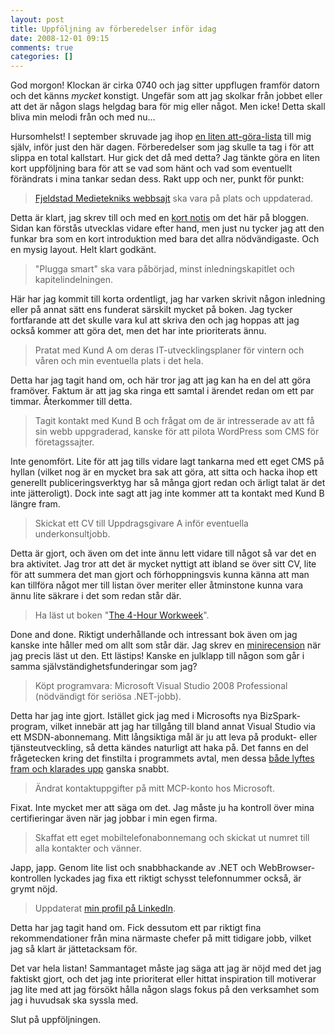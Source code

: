 ```yaml
---
layout: post
title: Uppföljning av förberedelser inför idag
date: 2008-12-01 09:15
comments: true
categories: []
---
```

God morgon! Klockan är cirka 0740 och jag sitter uppflugen framför datorn och det känns <em>mycket </em>konstigt. Ungefär som att jag skolkar från jobbet eller att det är någon slags helgdag bara för mig eller något. Men icke! Detta skall bliva min melodi från och med nu...

Hursomhelst! I september skruvade jag ihop <a href="http://utmaningen.fjeldstad.se/2008/09/checklista-infor-1-december-version-10/">en liten att-göra-lista</a> till mig själv, inför just den här dagen. Förberedelser som jag skulle ta tag i för att slippa en total kallstart. Hur gick det då med detta? Jag tänkte göra en liten kort uppföljning bara för att se vad som hänt och vad som eventuellt förändrats i mina tankar sedan dess. Rakt upp och ner, punkt för punkt:
<blockquote><a href="http://www.fjeldstadmedieteknik.se/">Fjeldstad Medietekniks webbsajt</a> ska vara på plats och uppdaterad.</blockquote>
Detta är klart, jag skrev till och med en <a href="http://utmaningen.fjeldstad.se/2008/09/ny-webbsida-for-fjeldstad-medieteknik/">kort notis</a> om det här på bloggen. Sidan kan förstås utvecklas vidare efter hand, men just nu tycker jag att den funkar bra som en kort introduktion med bara det allra nödvändigaste. Och en mysig layout. Helt klart godkänt.
<blockquote>"Plugga smart" ska vara påbörjad, minst inledningskapitlet och kapitelindelningen.</blockquote>
Här har jag kommit till korta ordentligt, jag har varken skrivit någon inledning eller på annat sätt ens funderat särskilt mycket på boken. Jag tycker fortfarande att det skulle vara kul att skriva den och jag hoppas att jag också kommer att göra det, men det har inte prioriterats ännu.
<blockquote>Pratat med Kund A om deras IT-utvecklingsplaner för vintern och våren och min eventuella plats i det hela.</blockquote>
Detta har jag tagit hand om, och här tror jag att jag kan ha en del att göra framöver. Faktum är att jag ska ringa ett samtal i ärendet redan om ett par timmar. Återkommer till detta.
<blockquote>Tagit kontakt med Kund B och frågat om de är intresserade av att få sin webb uppgraderad, kanske för att pilota WordPress som CMS för företagssajter.</blockquote>
Inte genomfört. Lite för att jag tills vidare lagt tankarna med ett eget CMS på hyllan (vilket nog är en mycket bra sak att göra, att sitta och hacka ihop ett generellt publiceringsverktyg har så många gjort redan och ärligt talat är det inte jätteroligt). Dock inte sagt att jag inte kommer att ta kontakt med Kund B längre fram.
<blockquote>Skickat ett CV till Uppdragsgivare A inför eventuella underkonsultjobb.</blockquote>
Detta är gjort, och även om det inte ännu lett vidare till något så var det en bra aktivitet. Jag tror att det är mycket nyttigt att ibland se över sitt CV, lite för att summera det man gjort och förhoppningsvis kunna känna att man kan tillföra något mer till listan över meriter eller åtminstone kunna vara ännu lite säkrare i det som redan står där.
<blockquote>Ha läst ut boken "<a href="http://www.adlibris.com/se/product.aspx?isbn=0307353133">The 4-Hour Workweek</a>".</blockquote>
Done and done. Riktigt underhållande och intressant bok även om jag kanske inte håller med om allt som står där. Jag skrev en <a href="http://utmaningen.fjeldstad.se/2008/09/recension-the-4-hour-workweek/">minirecension</a> när jag precis läst ut den. Ett lästips! Kanske en julklapp till någon som går i samma självständighetsfunderingar som jag?
<blockquote>Köpt programvara: Microsoft Visual Studio 2008 Professional (nödvändigt för seriösa .NET-jobb).</blockquote>
Detta har jag inte gjort. Istället gick jag med i Microsofts nya BizSpark-program, vilket innebär att jag har tillgång till bland annat Visual Studio via ett MSDN-abonnemang. Mitt långsiktiga mål är ju att leva på produkt- eller tjänsteutveckling, så detta kändes naturligt att haka på. Det fanns en del frågetecken kring det finstilta i programmets avtal, men dessa <a href="http://utmaningen.fjeldstad.se/2008/11/microsofts-bizspark-program-inget-for-mangsysslare/">både lyftes fram och klarades upp</a> ganska snabbt.
<blockquote>Ändrat kontaktuppgifter på mitt MCP-konto hos Microsoft.</blockquote>
Fixat. Inte mycket mer att säga om det. Jag måste ju ha kontroll över mina certifieringar även när jag jobbar i min egen firma.
<blockquote>Skaffat ett eget mobiltelefonabonnemang och skickat ut numret till alla kontakter och vänner.</blockquote>
Japp, japp. Genom lite list och snabbhackande av .NET och WebBrowser-kontrollen lyckades jag fixa ett riktigt schysst telefonnummer också, är grymt nöjd.
<blockquote>Uppdaterat <a href="http://www.linkedin.com/in/fjeldstad">min profil på LinkedIn</a>.</blockquote>
Detta har jag tagit hand om. Fick dessutom ett par riktigt fina rekommendationer från mina närmaste chefer på mitt tidigare jobb, vilket jag så klart är jättetacksam för.

Det var hela listan! Sammantaget måste jag säga att jag är nöjd med det jag faktiskt gjort, och det jag inte prioriterat eller hittat inspiration till motiverar jag lite med att jag försökt hålla någon slags fokus på den verksamhet som jag i huvudsak ska syssla med.

Slut på uppföljningen.
